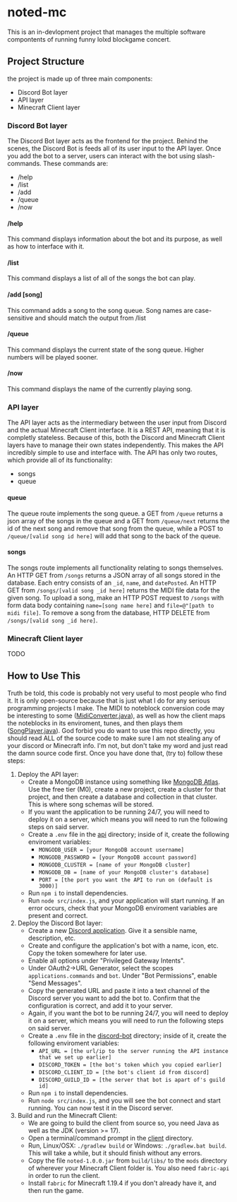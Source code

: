 # noted-mc
This is an in-devlopment project that manages the multiple software compontents of running funny lolxd blockgame concert.

## Project Structure
the project is made up of three main components:
- Discord Bot layer
- API layer
- Minecraft Client layer

### Discord Bot layer
The Discord Bot layer acts as the frontend for the project. Behind the scenes, the Discord Bot is feeds all of its user input to the API layer. Once you add the bot to a server, users can interact with the bot using slash-commands.
These commands are:
- /help
- /list
- /add
- /queue
- /now

#### /help
This command displays information about the bot and its purpose, as well as how to interface with it.

#### /list
This command displays a list of all of the songs the bot can play.

#### /add [song]
This command adds a song to the song queue. Song names are case-sensitive and should match the output from /list

#### /queue
This command displays the current state of the song queue. Higher numbers will be played sooner.

#### /now
This command displays the name of the currently playing song.

### API layer
The API layer acts as the intermediary between the user input from Discord and the actual Minecraft Client interface.
It is a REST API, meaning that it is completly stateless. Because of this, both the Discord and Minecraft Client layers have to manage their own states
independently. This makes the API incredibly simple to use and interface with. The API has only two routes, which provide all of its
functionality:
- songs
- queue

#### queue
The queue route implements the song queue. a GET from `/queue` returns a json array of the songs in the queue and
a GET from `/queue/next` returns the id of the next song and remove that song from the queue, 
while a POST to `/queue/[valid song id here]` will add that song to the back of the queue.

#### songs
The songs route implements all functionality relating to songs themselves. An HTTP GET from `/songs` returns a JSON array of all songs stored in the database.
Each entry consists of an `_id`, `name`, and `datePosted`. An HTTP GET from `/songs/[valid song _id here]` returns the MIDI file data for the given song.
To upload a song, make an HTTP POST request to `/songs` with form data body containing `name=[song name here]` and `file=@"[path to midi file]`. To remove a song from the database,
HTTP DELETE from `/songs/[valid song _id here]`.

### Minecraft Client layer
TODO

## How to Use This
Truth be told, this code is probably not very useful to most people who find it. It is only open-source because that is just what I do for any serious programming projects I make. 
The MIDI to noteblock conversion code may be interesting to some ([MidiConverter.java](/client/src/main/java/net/nimrod/noted/converters/MidiConverter.java)), as well as how the 
client maps the noteblocks in its enviroment, tunes, and then plays them ([SongPlayer.java](/client/src/main/java/net/nimrod/noted/playing/SongPlayer.java)). God forbid you do want to use this repo directly, you should read ALL of the source code to make sure I am not stealing any of your discord or Minecraft info. I'm not, but don't take my word and just read the damn source code first. Once you have done that, (try to) follow these steps:
    
1. Deploy the API layer:        
    - Create a MongoDB instance using something like [MongoDB Atlas](https://www.mongodb.com/atlas/database). Use the free tier (M0), create a new project, create a cluster
        for that project, and then create a database and collection in that cluster. This is where song schemas will be stored.
    - If you want the application to be running 24/7, you will need to deploy it on a server, which means you will need to run the following steps on said server.
    - Create a `.env` file in the [api](/api) directory; inside of it, create the following enviroment variables:
        - `MONGODB_USER = [your MongoDB account username]`
        - `MONGODB_PASSWORD = [your MongoDB account password]`
        - `MONGODB_CLUSTER = [name of your MongoDB cluster]`
        - `MONGODB_DB = [name of your MongoDB cluster's database]`
        - `PORT = [the port you want the API to run on (default is 3000)]`
    - Run `npm i` to install dependencies.
    - Run `node src/index.js`, and your application will start running. If an error occurs, check that your MongoDB enviroment variables are present and correct.
2. Deploy the Discord Bot layer:
    - Create a new [Discord application](https://discord.com/developers/applications). Give it a sensible name, description, etc.
    - Create and configure the application's bot with a name, icon, etc. Copy the token somewhere for later use.
    - Enable all options under "Privileged Gateway Intents".
    - Under OAuth2->URL Generator, select the scopes `applications.commands` and `bot`. Under "Bot Permissions", enable "Send Messages".
    - Copy the generated URL and paste it into a text channel of the Discord server you want to add the bot to. Confirm that the configuration is correct, and add it to your server.
    - Again, if you want the bot to be running 24/7, you will need to deploy it on a server, which means you will need to run the following steps on said server.
    - Create a `.env` file in the [discord-bot](/discord-bot) directory; inside of it, create the following enviroment variables:
        - `API_URL = [the url/ip to the server running the API instance that we set up earlier]`
        - `DISCORD_TOKEN = [the bot's token which you copied earlier]`
        - `DISCORD_CLIENT_ID = [the bot's client id from discord]`
        - `DISCORD_GUILD_ID = [the server that bot is apart of's guild id]`
    - Run `npm i` to install dependencies.
    - Run `node src/index.js`, and you will see the bot connect and start running. You can now test it in the Discord server.
3. Build and run the Minecraft Client:
    - We are going to build the client from source so, you need Java as well as the JDK (version >= 17).
    - Open a terminal/command prompt in the [client](/client) directory.
    - Run, Linux/OSX: `./gradlew build` or Windows: `./gradlew.bat build`. This will take a while, but it should finish without any errors.
    - Copy the file `noted-1.0.0.jar` from `build/libs/` to the `mods` directory of wherever your Minecraft Client folder is. You also need `fabric-api` in order to run the client.
    - Install `fabric` for Minecraft 1.19.4 if you don't already have it, and then run the game.
